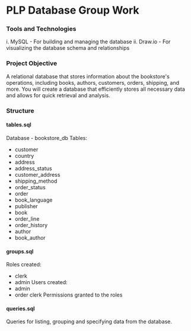 # PLP Database Group Work

### Tools and Technologies 
i. MySQL - For building and managing the database
ii. Draw.io - For visualizing the database schema and relationships

### Project Objective
A relational database that stores information about the bookstore's operations, including books, authors, customers, orders, shipping, and more. You will create a database that efficiently stores all necessary data and allows for quick retrieval and analysis.

### Structure
#### tables.sql
Database - bookstore_db
Tables:
  - customer
  - country
  - address
  - address_status
  - customer_address
  - shipping_method
  - order_status
  - order
  - book_language
  - publisher
  - book
  - order_line
  - order_history
  - author
  - book_author

#### groups.sql
Roles created: 
  - clerk
  - admin
Users created:
  - admin
  - order clerk
Permissions granted to the roles

#### queries.sql
Queries for listing, grouping and specifying data from the database.
